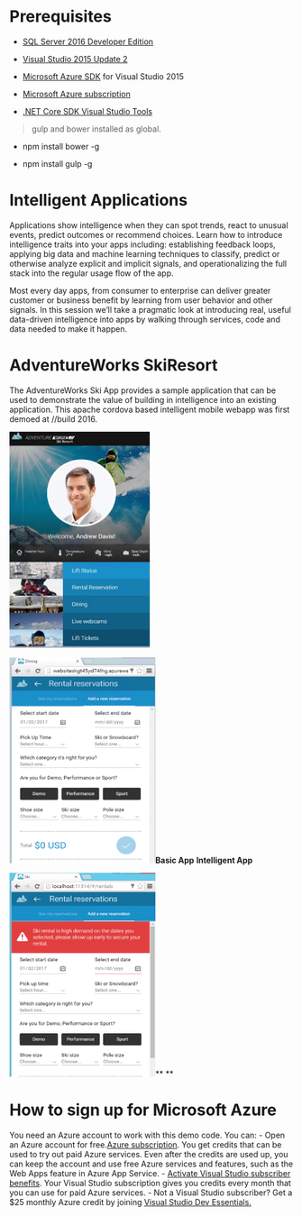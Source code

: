Prerequisites
=============

-   [SQL Server 2016 Developer Edition](http://aka.ms/skiapp)

-   [Visual Studio 2015 Update 2](https://www.visualstudio.com/products/vs-2015-product-editions)

-   [Microsoft Azure SDK](https://www.microsoft.com/web/handlers/webpi.ashx/getinstaller/VWDOrVs2015AzurePack.appids) for Visual Studio 2015

-   [Microsoft Azure subscription](https://azure.microsoft.com/en-us/free/)

-   [.NET Core SDK Visual Studio Tools](https://go.microsoft.com/fwlink/?LinkId=798481)

> gulp and bower installed as global.

-   npm install bower -g

-   npm install gulp -g

Intelligent Applications
========================

Applications show intelligence when they can spot trends, react to unusual events, predict outcomes or recommend choices. Learn how to introduce intelligence traits into your apps including: establishing feedback loops, applying big data and machine learning techniques to classify, predict or otherwise analyze explicit and implicit signals, and operationalizing the full stack into the regular usage flow of the app.

Most every day apps, from consumer to enterprise can deliver greater customer or business benefit by learning from user behavior and other signals. In this session we’ll take a pragmatic look at introducing real, useful data-driven intelligence into apps by walking through services, code and data needed to make it happen.

AdventureWorks SkiResort
========================

The AdventureWorks Ski App provides a sample application that can be used to demonstrate the value of building in intelligence into an existing application. This apache cordova based intelligent mobile webapp was first demoed at //build 2016.

<img src="./media/image1.png" width="249" height="384" />

<img src="./media/image2.png" width="259" height="365" />**Basic App** **Intelligent App**

<img src="./media/image3.png" width="259" height="362" />**
**

<span id="prerequisites" class="anchor"><span id="how-to-sign-up-for-microsoft-azure" class="anchor"></span></span>How to sign up for Microsoft Azure
=====================================================================================================================================================

You need an Azure account to work with this demo code. You can: - Open an Azure account for free.[Azure subscription](https://azure.com/). You get credits that can be used to try out paid Azure services. Even after the credits are used up, you can keep the account and use free Azure services and features, such as the Web Apps feature in Azure App Service. - [Activate Visual Studio subscriber benefits](https://azure.microsoft.com/en-us/pricing/member-offers/msdn-benefits-details). Your Visual Studio subscription gives you credits every month that you can use for paid Azure services. - Not a Visual Studio subscriber? Get a $25 monthly Azure credit by joining [Visual Studio Dev Essentials.](https://www.visualstudio.com/products/visual-studio-dev-essentials-vs)
